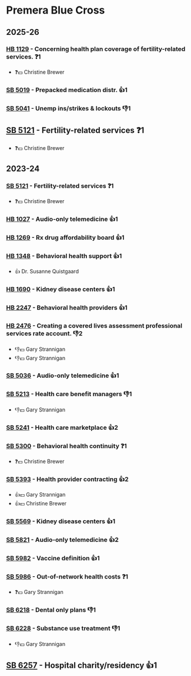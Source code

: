 # Premera Blue Cross
## 2025-26

### [HB 1129](/bill/2025-26/hb/1129/) - Concerning health plan coverage of fertility-related services.   ❓1
* ❓💵 Christine Brewer

### [SB 5019](/bill/2025-26/sb/5019/) - Prepacked medication distr. 👍1  

### [SB 5041](/bill/2025-26/sb/5041/) - Unemp ins/strikes & lockouts  👎1 

## [SB 5121](/bill/2025-26/sb/5121/) - Fertility-related services   ❓1
* ❓💵 Christine Brewer

## 2023-24

### [SB 5121](/bill/2023-24/sb/5121/) - Fertility-related services   ❓1
* ❓💵 Christine Brewer

### [HB 1027](/bill/2023-24/hb/1027/) - Audio-only telemedicine 👍1  

### [HB 1269](/bill/2023-24/hb/1269/) - Rx drug affordability board 👍1  

### [HB 1348](/bill/2023-24/hb/1348/) - Behavioral health support 👍1  
* 👍 Dr. Susanne Quistgaard

### [HB 1690](/bill/2023-24/hb/1690/) - Kidney disease centers 👍1  

### [HB 2247](/bill/2023-24/hb/2247/) - Behavioral health providers 👍1  

### [HB 2476](/bill/2023-24/hb/2476/) - Creating a covered lives assessment professional services rate account.  👎2 
* 👎💵 Gary Strannigan
* 👎💵 Gary Strannigan

### [SB 5036](/bill/2023-24/sb/5036/) - Audio-only telemedicine 👍1  

### [SB 5213](/bill/2023-24/sb/5213/) - Health care benefit managers  👎1 
* 👎💵 Gary Strannigan

### [SB 5241](/bill/2023-24/sb/5241/) - Health care marketplace 👍2  

### [SB 5300](/bill/2023-24/sb/5300/) - Behavioral health continuity   ❓1
* ❓💵 Christine Brewer

### [SB 5393](/bill/2023-24/sb/5393/) - Health provider contracting 👍2  
* 👍💵 Gary Strannigan
* 👍💵 Christine Brewer

### [SB 5569](/bill/2023-24/sb/5569/) - Kidney disease centers 👍1  

### [SB 5821](/bill/2023-24/sb/5821/) - Audio-only telemedicine 👍2  

### [SB 5982](/bill/2023-24/sb/5982/) - Vaccine definition 👍1  

### [SB 5986](/bill/2023-24/sb/5986/) - Out-of-network health costs   ❓1
* ❓💵 Gary Strannigan

### [SB 6218](/bill/2023-24/sb/6218/) - Dental only plans  👎1 

### [SB 6228](/bill/2023-24/sb/6228/) - Substance use treatment  👎1 
* 👎💵 Gary Strannigan

## [SB 6257](/bill/2023-24/sb/6257/) - Hospital charity/residency 👍1  
